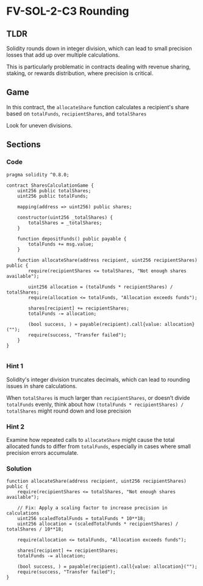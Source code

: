 # FV-SOL-2-C3 Rounding

## TLDR

Solidity rounds down in integer division, which can lead to small precision losses that add up over multiple calculations.

This is particularly problematic in contracts dealing with revenue sharing, staking, or rewards distribution, where precision is critical.

## Game

In this contract, the `allocateShare` function calculates a recipient's share based on `totalFunds`, `recipientShares`, and `totalShares`

Look for uneven divisions.

## Sections
### Code
```solidity
pragma solidity ^0.8.0;

contract SharesCalculationGame {
    uint256 public totalShares;
    uint256 public totalFunds;

    mapping(address => uint256) public shares;

    constructor(uint256 _totalShares) {
        totalShares = _totalShares;
    }

    function depositFunds() public payable {
        totalFunds += msg.value;
    }

    function allocateShare(address recipient, uint256 recipientShares) public {
        require(recipientShares <= totalShares, "Not enough shares available");

        uint256 allocation = (totalFunds * recipientShares) / totalShares;
        require(allocation <= totalFunds, "Allocation exceeds funds");

        shares[recipient] += recipientShares;
        totalFunds -= allocation;

        (bool success, ) = payable(recipient).call{value: allocation}("");
        require(success, "Transfer failed");
    }
}


```


### Hint 1
Solidity's integer division truncates decimals, which can lead to rounding issues in share calculations.

When `totalShares` is much larger than `recipientShares`, or doesn’t divide `totalFunds` evenly, think about how `(totalFunds * recipientShares) / totalShares` might round down and lose precision


### Hint 2
Examine how repeated calls to `allocateShare` might cause the total allocated funds to differ from `totalFunds`, especially in cases where small precision errors accumulate.


### Solution
```solidity
function allocateShare(address recipient, uint256 recipientShares) public {
    require(recipientShares <= totalShares, "Not enough shares available");

    // Fix: Apply a scaling factor to increase precision in calculations
    uint256 scaledTotalFunds = totalFunds * 10**18;
    uint256 allocation = (scaledTotalFunds * recipientShares) / totalShares / 10**18;

    require(allocation <= totalFunds, "Allocation exceeds funds");

    shares[recipient] += recipientShares;
    totalFunds -= allocation;

    (bool success, ) = payable(recipient).call{value: allocation}("");
    require(success, "Transfer failed");
}

```


